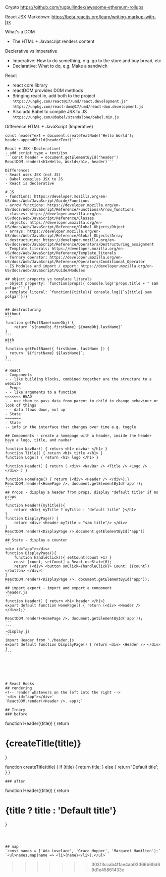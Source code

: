 Crypto
https://github.com/rugpullindex/awesome-ethereum-rollups

React
JSX Markdown: https://beta.reactjs.org/learn/writing-markup-with-jsx

What's a DOM

- The HTML + Javascript renders content

Declerative vs Imperative

- Imperative: How to do something, e.g. go to the store and buy bread, etc
- Declarative: What to do, e.g. Make a sandwich

React

- react core library
- reactDOM provides DOM methods
- Bringing react in, add both to the project
  `https://unpkg.com/react@17/umd/react.development.js"`
  `https://unpkg.com/react-dom@17/umd/react-dom.development.js`
- Also add Babel to compile JSX to JS
  `https://unpkg.com/@babel/standalone/babel.min.js`

Difference
HTML + JavaScript (Imperative)

````const header = document.createElement('h1')
const headerText = document.createTextNode('Hello World');
header.appendChild(headerText)```

React + JSX (Declerative)
- add script type = text/jsx
```const header = document.getElementById('header')
ReactDOM.render(<h1>Hello, World</h1>, header)```

Differences
- React uses JSX (not JS)
- Babel compiles JSX to JS
- React is declerative

# JS
- functions: https://developer.mozilla.org/en-US/docs/Web/JavaScript/Guide/Functions
- arrow functions: https://developer.mozilla.org/en-US/docs/Web/JavaScript/Reference/Functions/Arrow_functions
- classes: https://developer.mozilla.org/en-US/docs/Web/JavaScript/Reference/Classes
- objects: https://developer.mozilla.org/en-US/docs/Web/JavaScript/Reference/Global_Objects/Object
- arrays: https://developer.mozilla.org/en-US/docs/Web/JavaScript/Reference/Global_Objects/Array
- destructuring: https://developer.mozilla.org/en-US/docs/Web/JavaScript/Reference/Operators/Destructuring_assignment
- Template literals: https://developer.mozilla.org/en-US/docs/Web/JavaScript/Reference/Template_literals
- Ternary operator: https://developer.mozilla.org/en-US/docs/Web/JavaScript/Reference/Operators/Conditional_Operator
- ES Modules and import / export: https://developer.mozilla.org/en-US/docs/Web/JavaScript/Guide/Modules

## object property vs template literals
- object property: `function(props){ console.log('props.title + " sam polgar"') }`
- template literal: `function({title}){ console.log({`${title} sam polgar`})}` 


## destructuring
Without
```
function getFullName(nameObj) {
    return `${nameObj.firstName} ${nameObj.lastName}`
}
```
With
```
function getFullName({ firstName, lastName }) {
  return `${firstName} ${lastName}`;
}
```    

# React
- Components
- - like building blocks, combined together are the structure to a website
- Props
- - like arguments to a function
<<<<<<< HEAD
- - use them to pass data from parent to child to change behaviour or look of things
- - data flows down, not up
- State
=======
- State
-- info in the interface that changes over time e.g. toggle

## Components - create a homepage with a header, inside the header have a logo, title, and navbar
```
function NavBar() { return <h1> navbar </h1> }
function Title() { return <h1> title </h1> }
function Logo() { return <h1> logo </h1> }

function Header() { return ( <div> <NavBar /> <Title /> <Logo /> </div> ) }

function HomePage() { return (<div> <Header /> </div>);}
ReactDOM.render(<HomePage />, document.getElementById('app'));
```
## Props - display a header from props. display "default title" if no props
```
function Header({myTitle}){
    return <h1>{ myTitle ? myTitle : "default title" }</h1>
}
function DisplayPage() {
    return <div> <Header myTitle = "sam title"/> </div>
}
ReactDOM.render(<DisplayPage />,document.getElementById('app'))
```
## State - display a counter
```
<div id="app"></div>
function DisplayPage(){
    function handleClick(){ setCount(count +1) }
    const [count, setCount] = React.useState(0);
    return (<div> <button onClick={handleClick}> Count: ({count})</button> </div>)
}
ReactDOM.render(<DisplayPage />, document.getElementById('app'));
```
## import export - import and export a component
-header.js
```
function Header() { return <h1> header </h1>}
export default function HomePage() { return (<div> <Header /> </div>);}

ReactDOM.render(<HomePage />, document.getElementById('app'));
```
```
-display.js
```
import Header from './header.js'
export default function DisplayPage() { return <div> <Header /> </div> }
```






# React Hooks
## rendering
<!-- render whatevers on the left into the right -->
`<div id="app"></div>`
`ReactDOM.render(<Header />, app);`

## Trnary
### before
````

function Header({title}) {
return <h1>{createTitle(title)}</h1>
}

function createTitle(title) {
if (title) {
return title;
} else {
return 'Default title';
}
}

```
### after
```

function Header({title}) {
return <h1>{title ? title : 'Default title'}</h1>
}

```



## map
`const names = ['Ada Lovelace', 'Grace Hopper', 'Margaret Hamilton'];`
`<ul>names.map(name => <li>{name}</li>);</ul>`
```
>>>>>>> 30313ccab4f1ae4ab03366b60d69d1e45861433c

